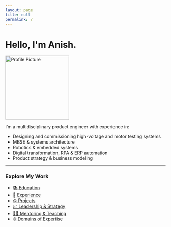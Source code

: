 ```yaml
---
layout: page
title: null
permalink: /
---
```


# Hello, I'm Anish.
<img src="https://anikulkarn.github.io/portfolio/assets/img/anish_dp.jpg" alt="Profile Picture" width="200"/>

I’m a multidisciplinary product engineer with experience in:

- Designing and commissioning high-voltage and motor testing systems
- MBSE & systems architecture
- Robotics & embedded systems
- Digital transformation, RPA & ERP automation
- Product strategy & business modeling

---

### Explore My Work

- [📚 Education](education)
- [💼 Experience](experience)
- [⚙️ Projects](projects)
- [📈 Leadership & Strategy](leadership)
- [🧑‍🏫 Mentoring & Teaching](mentoring)
- [🌐 Domains of Expertise](domains)
